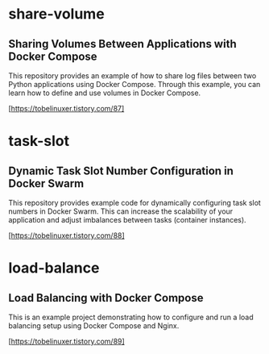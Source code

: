 # share-volume

## Sharing Volumes Between Applications with Docker Compose

This repository provides an example of how to share log files between two Python applications using Docker Compose. Through this example, you can learn how to define and use volumes in Docker Compose.

[https://tobelinuxer.tistory.com/87]

# task-slot

## Dynamic Task Slot Number Configuration in Docker Swarm
This repository provides example code for dynamically configuring task slot numbers in Docker Swarm. This can increase the scalability of your application and adjust imbalances between tasks (container instances).

[https://tobelinuxer.tistory.com/88]

# load-balance
## Load Balancing with Docker Compose

This is an example project demonstrating how to configure and run a load balancing setup using Docker Compose and Nginx.

[https://tobelinuxer.tistory.com/89]